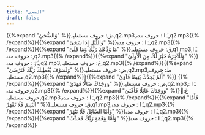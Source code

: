 ```yaml
---
title: "الضحى"
draft: false
---
```

 {{%expand "وَالضُّحَىٰ" %}}ض: حروف مستعلیہ,q2.mp3,ـَ ا :  حروف مدہ,q2.mp3{{% /expand%}}{{%expand "وَاللَّيْلِ إِذَا سَجَىٰ" %}}ـَ ا :  حروف مدہ,q2.mp3{{% /expand%}}{{%expand "مَا وَدَّعَكَ رَبُّكَ وَمَا قَلَىٰ" %}}ق: حروف مستعلیہ,q1.mp3,ـَ ا :  حروف مدہ,q2.mp3{{% /expand%}}{{%expand "وَلَلْآخِرَةُ خَيْرٌ لَّكَ مِنَ الْأُولَىٰ" %}}ـُ و٘ :  حروف مدہ,q2.mp3,خ: حروف مستعلیہ,q2.mp3{{% /expand%}}{{%expand "وَلَسَوْفَ يُعْطِيكَ رَبُّكَ فَتَرْضَىٰ" %}}ض: حروف مستعلیہ,q2.mp3,ط: حروف مستعلیہ,q2.mp3{{% /expand%}}{{%expand "أَلَمْ يَجِدْكَ يَتِيمًا فَآوَىٰ" %}} {{% /expand%}}{{%expand "وَوَجَدَكَ ضَالًّا فَهَدَىٰ" %}}ض: حروف مستعلیہ,q2.mp3,ـَ ا :  حروف مدہ,q2.mp3{{% /expand%}}{{%expand "وَوَجَدَكَ عَائِلًا فَأَغْنَىٰ" %}}ُغ: حروف مستعلیہ,q2.mp3,ـَ ا :  حروف مدہ,q2.mp3{{% /expand%}}{{%expand "فَأَمَّا الْيَتِيمَ فَلَا تَقْهَرْ" %}}ق: حروف مستعلیہ,q1.mp3,ـَ ا :  حروف مدہ,q2.mp3{{% /expand%}}{{%expand "وَأَمَّا السَّائِلَ فَلَا تَنْهَرْ" %}}ـَ ا :  حروف مدہ,q2.mp3{{% /expand%}}{{%expand "وَأَمَّا بِنِعْمَةِ رَبِّكَ فَحَدِّثْ" %}}ـَ ا :  حروف مدہ,q2.mp3{{% /expand%}}